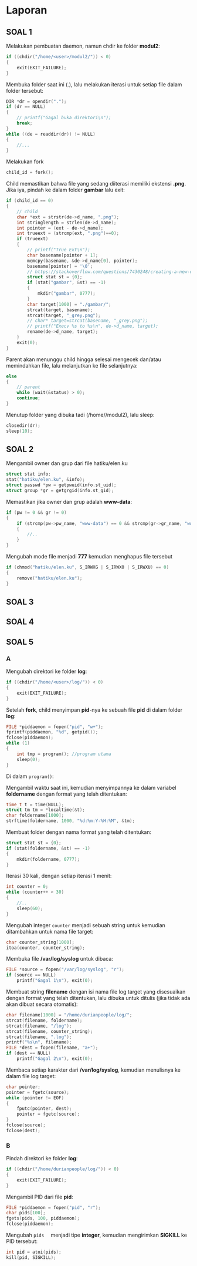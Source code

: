 # Laporan

## SOAL 1

Melakukan pembuatan daemon, namun chdir ke folder **modul2**:

```c
if ((chdir("/home/<user>/modul2/")) < 0)
{
    exit(EXIT_FAILURE);
}
```

Membuka folder saat ini (.), lalu melakukan iterasi untuk setiap file dalam folder tersebut:

```c
DIR *dr = opendir(".");
if (dr == NULL)
{
    // printf("Gagal buka direktori\n");
    break;
}
while ((de = readdir(dr)) != NULL)
{
    //...
}
```

Melakukan fork

```c
child_id = fork();
```

Child memastikan bahwa file yang sedang diiterasi memiliki ekstensi **.png**. Jika iya, pindah ke dalam folder **gambar** lalu exit:

```c
if (child_id == 0)
{
    // child
    char *ext = strstr(de->d_name, ".png");
    int stringlength = strlen(de->d_name);
    int pointer = (ext - de->d_name);
    int trueext = (strcmp(ext, ".png")==0);
    if (trueext)
    {
        // printf("True Ext\n");
        char basename[pointer + 1];
        memcpy(basename, &de->d_name[0], pointer);
        basename[pointer] = '\0';
        // https://stackoverflow.com/questions/7430248/creating-a-new-directory-in-c
        struct stat st = {0};
        if (stat("gambar", &st) == -1)
        {
            mkdir("gambar", 0777);
        }
        char target[1000] = "./gambar/";
        strcat(target, basename);
        strcat(target, "_grey.png");
        // char* target=strcat(basename, "_grey.png");
        // printf("Execv %s to %s\n", de->d_name, target);
        rename(de->d_name, target);
    }
    exit(0);
}
```

Parent akan menunggu child hingga selesai mengecek dan/atau memindahkan file, lalu melanjutkan ke file selanjutnya:

```c
else
{
    // parent
    while (wait(&status) > 0);
    continue;
}
```

Menutup folder yang dibuka tadi (/home/<user>/modul2), lalu sleep:

```c
closedir(dr);
sleep(10);
```

## SOAL 2

Mengambil owner dan grup dari file hatiku/elen.ku

```c
struct stat info;
stat("hatiku/elen.ku", &info);
struct passwd *pw = getpwuid(info.st_uid);
struct group *gr = getgrgid(info.st_gid);
```

Memastikan jika owner dan grup adalah **www-data**:

```c
if (pw != 0 && gr != 0)
{
    if (strcmp(pw->pw_name, "www-data") == 0 && strcmp(gr->gr_name, "www-data") == 0)
    {
        //..
    }
}
```

Mengubah mode file menjadi **777** kemudian menghapus file tersebut

```c
if (chmod("hatiku/elen.ku", S_IRWXG | S_IRWXO | S_IRWXU) == 0)
{
    remove("hatiku/elen.ku");
}
```

## SOAL 3

## SOAL 4

## SOAL 5

### A

Mengubah direktori ke folder **log**:

```c
if ((chdir("/home/<user>/log/")) < 0)
{
    exit(EXIT_FAILURE);
}
```

Setelah **fork**, child menyimpan **pid**-nya ke sebuah file **pid** di dalam folder **log**:

```c
FILE *piddaemon = fopen("pid", "w+");
fprintf(piddaemon, "%d", getpid());
fclose(piddaemon);
while (1)
{
    int tmp = program(); //program utama
    sleep(0);
}
```

Di dalam `program()`:

Mengambil waktu saat ini, kemudian menyimpannya ke dalam variabel **foldername** dengan format yang telah ditentukan:

```c
time_t t = time(NULL);
struct tm tm = *localtime(&t);
char foldername[1000];
strftime(foldername, 1000, "%d:%m:Y-%H:%M", &tm);
```

Membuat folder dengan nama format yang telah ditentukan:

```c
struct stat st = {0};
if (stat(foldername, &st) == -1)
{
    mkdir(foldername, 0777);
}
```

Iterasi 30 kali, dengan setiap iterasi 1 menit:

```c
int counter = 0;
while (counter++ < 30)
{
    //..
    sleep(60);
}
```

Mengubah integer `counter` menjadi sebuah string untuk kemudian ditambahkan untuk nama file target:

```c
char counter_string[1000];
itoa(counter, counter_string);
```

Membuka file **/var/log/syslog** untuk dibaca:

```c
FILE *source = fopen("/var/log/syslog", "r");
if (source == NULL)
    printf("Gagal 1\n"), exit(0);
```

Membuat string **filename** dengan isi nama file log target yang disesuaikan dengan format yang telah ditentukan, lalu dibuka untuk ditulis (jika tidak ada akan dibuat secara otomatis):

```c
char filename[1000] = "/home/durianpeople/log/";
strcat(filename, foldername);
strcat(filename, "/log");
strcat(filename, counter_string);
strcat(filename, ".log");
printf("%s\n", filename);
FILE *dest = fopen(filename, "a+");
if (dest == NULL)
    printf("Gagal 2\n"), exit(0);
```

Membaca setiap karakter dari **/var/log/syslog**, kemudian menulisnya ke dalam file log target:

```c
char pointer;
pointer = fgetc(source);
while (pointer != EOF)
{
    fputc(pointer, dest);
    pointer = fgetc(source);
}
fclose(source);
fclose(dest);
```

### B

Pindah direktori ke folder **log**:

```c
if ((chdir("/home/durianpeople/log/")) < 0)
{
    exit(EXIT_FAILURE);
}
```

Mengambil PID dari file **pid**:

```c
FILE *piddaemon = fopen("pid", "r");
char pids[100];
fgets(pids, 100, piddaemon);
fclose(piddaemon);
```

Mengubah `pids	` menjadi tipe **integer**, kemudian mengirimkan **SIGKILL** ke PID tersebut:

```c
int pid = atoi(pids);
kill(pid, SIGKILL);
```

